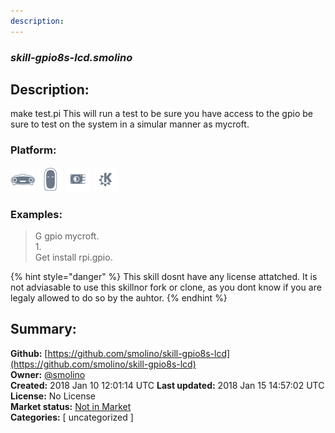 ```yaml
---
description: 
---
```


### _skill-gpio8s-lcd.smolino_  
## Description:  
make test.pi
This will run a test to be sure you have access to the gpio be sure to test on the system in a simular manner as mycroft.  
### Platform:  
 ![Mark I](../.gitbook/assets/mark-1-icon.png)  ![Mark II](../.gitbook/assets/mark-2-icon.png)  ![Picroft](../.gitbook/assets/picroft-icon.png)  ![plasmoid](../.gitbook/assets/kde.png)   
### Examples:  
> G gpio mycroft.  
> 1.  
> Get install rpi.gpio.  
  
{% hint style="danger" %}
This skill dosnt have any license attatched. It is not adviasable to use this skillnor fork or clone, as you dont know if you are legaly allowed to do so by the auhtor.
{% endhint %}
  
## Summary:  
**Github:** [https://github.com/smolino/skill-gpio8s-lcd](https://github.com/smolino/skill-gpio8s-lcd)  
**Owner:** [@smolino](https://github.com/smolino)  
**Created:** 2018 Jan 10 12:01:14 UTC  **Last updated:** 2018 Jan 15 14:57:02 UTC  
**License:** No License  
**Market status:** [Not in Market](https://market.mycroft.ai/skill/)  
**Categories:** [ uncategorized ]   
